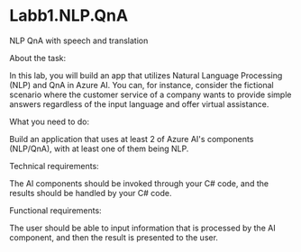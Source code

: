 # Labb1.NLP.QnA
NLP QnA with speech and translation

About the task:

In this lab, you will build an app that utilizes Natural Language Processing (NLP) and QnA in Azure AI. You can, for instance, consider the fictional scenario where the customer service of a company wants to provide simple answers regardless of the input language and offer virtual assistance.

What you need to do:

Build an application that uses at least 2 of Azure AI's components (NLP/QnA), with at least one of them being NLP.

Technical requirements:

The AI components should be invoked through your C# code, and the results should be handled by your C# code.

Functional requirements:

The user should be able to input information that is processed by the AI component, and then the result is presented to the user.
